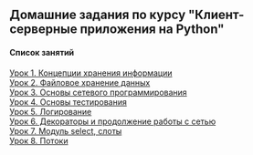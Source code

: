 ## Домашние задания по курсу "Клиент-серверные приложения на Python"
#### Список занятий

[Урок 1. Концепции хранения информации](https://github.com/Dr0nx/csap/tree/lesson_1/lesson_1/) <br>
[Урок 2. Файловое хранение данных](https://github.com/Dr0nx/csap/tree/lesson_2/lesson_2/) <br>
[Урок 3. Основы сетевого программирования](https://github.com/Dr0nx/csap/tree/lesson_3/lesson_3/) <br>
[Урок 4. Основы тестирования](https://github.com/Dr0nx/csap/tree/lesson_4/lesson_4/) <br>
[Урок 5. Логирование](https://github.com/Dr0nx/csap/tree/lesson_5/lesson_5/) <br>
[Урок 6. Декораторы и продолжение работы с сетью](https://github.com/Dr0nx/csap/tree/lesson_6/lesson_6/) <br>
[Урок 7. Модуль select, слоты](https://github.com/Dr0nx/csap/tree/lesson_7/lesson_7/) <br>
[Урок 8. Потоки](https://github.com/Dr0nx/csap/tree/lesson_8/lesson_8/) <br>
